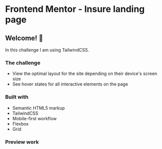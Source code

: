 # Frontend Mentor - Insure landing page

## Welcome! 👋

In this challenge I am using TailwindCSS. 

### The challenge

- View the optimal layout for the site depending on their device's screen size
- See hover states for all interactive elements on the page

### Built with

- Semantic HTML5 markup
- TailwindCSS
- Mobile-first workflow
- Flexbox
- Grid

### Preview work
